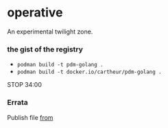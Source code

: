 # operative

An experimental twilight zone.

### the gist of the registry

* `podman build -t pdm-golang .`
* `podman build -t docker.io/cartheur/pdm-golang .`

STOP 34:00

### Errata

Publish file [from](https://paulyu.dev/article/publishing-container-images-to-ghcr/)